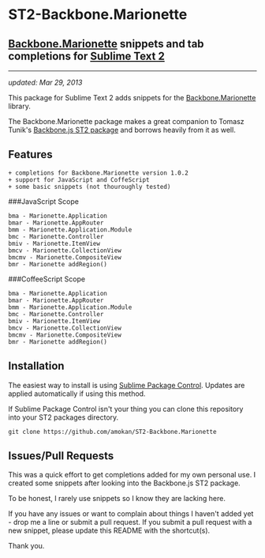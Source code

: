 ST2-Backbone.Marionette
=======================

## [Backbone.Marionette](https://github.com/marionettejs/backbone.marionette/) snippets and tab completions for [Sublime Text 2](http://www.sublimetext.com/2)
----
*updated: Mar 29, 2013*

This package for Sublime Text 2 adds snippets for the [Backbone.Marionette](https://github.com/marionettejs/backbone.marionette/) library.

The Backbone.Marionette package makes a great companion to Tomasz Tunik's [Backbone.js ST2 package](https://github.com/tomasztunik/Sublime-Text-2-Backbone.js-package) and borrows heavily from it as well.

Features
--------
	+ completions for Backbone.Marionette version 1.0.2
    + support for JavaScript and CoffeScript
    + some basic snippets (not thouroughly tested)

###JavaScript Scope

    bma - Marionette.Application
    bmar - Marionette.AppRouter
    bmm - Marionette.Application.Module
    bmc - Marionette.Controller
    bmiv - Marionette.ItemView
    bmcv - Marionette.CollectionView
    bmcmv - Marionette.CompositeView
    bmr - Marionette addRegion()

###CoffeeScript Scope

    bma - Marionette.Application
    bmar - Marionette.AppRouter
    bmm - Marionette.Application.Module
    bmc - Marionette.Controller
    bmiv - Marionette.ItemView
    bmcv - Marionette.CollectionView
    bmcmv - Marionette.CompositeView
    bmr - Marionette addRegion()

Installation
------------

The easiest way to install is using [Sublime Package Control](http://wbond.net/sublime_packages/package_control). Updates are applied automatically if using this method.

If Sublime Package Control isn't your thing you can clone this repository into your ST2 packages directory.

`git clone https://github.com/amokan/ST2-Backbone.Marionette`

Issues/Pull Requests
--------------------

This was a quick effort to get completions added for my own personal use. I created some snippets after looking into the Backbone.js ST2 package.

To be honest, I rarely use snippets so I know they are lacking here.

If you have any issues or want to complain about things I haven't added yet - drop me a line or submit a pull request. If you submit a pull request with a new snippet, please update this README with the shortcut(s).

Thank you.